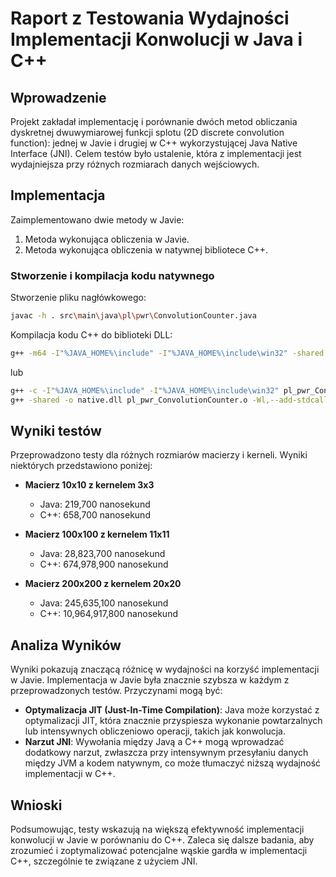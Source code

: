 
# Raport z Testowania Wydajności Implementacji Konwolucji w Java i C++

## Wprowadzenie
Projekt zakładał implementację i porównanie dwóch metod obliczania dyskretnej dwuwymiarowej funkcji splotu (2D discrete convolution function): jednej w Javie i drugiej w C++ wykorzystującej Java Native Interface (JNI). Celem testów było ustalenie, która z implementacji jest wydajniejsza przy różnych rozmiarach danych wejściowych.

## Implementacja
Zaimplementowano dwie metody w Javie:
1. Metoda wykonująca obliczenia w Javie.
2. Metoda wykonująca obliczenia w natywnej bibliotece C++.

### Stworzenie i kompilacja kodu natywnego
Stworzenie pliku nagłówkowego:
```bash
javac -h . src\main\java\pl\pwr\ConvolutionCounter.java
```

Kompilacja kodu C++ do biblioteki DLL:
```bash
g++ -m64 -I"%JAVA_HOME%\include" -I"%JAVA_HOME%\include\win32" -shared -o native.dll pl_pwr_ConvolutionCounter.cpp
```
lub
```bash
g++ -c -I"%JAVA_HOME%\include" -I"%JAVA_HOME%\include\win32" pl_pwr_ConvolutionCounter.cpp -o pl_pwr_ConvolutionCounter.o
g++ -shared -o native.dll pl_pwr_ConvolutionCounter.o -Wl,--add-stdcall-alias
```

## Wyniki testów
Przeprowadzono testy dla różnych rozmiarów macierzy i kerneli. Wyniki niektórych przedstawiono poniżej:

- **Macierz 10x10 z kernelem 3x3**
    - Java: 219,700 nanosekund
    - C++: 658,700 nanosekund

- **Macierz 100x100 z kernelem 11x11**
    - Java: 28,823,700 nanosekund
    - C++: 674,978,900 nanosekund

- **Macierz 200x200 z kernelem 20x20**
    - Java: 245,635,100 nanosekund
    - C++: 10,964,917,800 nanosekund

## Analiza Wyników
Wyniki pokazują znaczącą różnicę w wydajności na korzyść implementacji w Javie. Implementacja w Javie była znacznie szybsza w każdym z przeprowadzonych testów. Przyczynami mogą być:
- **Optymalizacja JIT (Just-In-Time Compilation)**: Java może korzystać z optymalizacji JIT, która znacznie przyspiesza wykonanie powtarzalnych lub intensywnych obliczeniowo operacji, takich jak konwolucja.
- **Narzut JNI**: Wywołania między Javą a C++ mogą wprowadzać dodatkowy narzut, zwłaszcza przy intensywnym przesyłaniu danych między JVM a kodem natywnym, co może tłumaczyć niższą wydajność implementacji w C++.

## Wnioski
Podsumowując, testy wskazują na większą efektywność implementacji konwolucji w Javie w porównaniu do C++. Zaleca się dalsze badania, aby zrozumieć i zoptymalizować potencjalne wąskie gardła w implementacji C++, szczególnie te związane z użyciem JNI.
